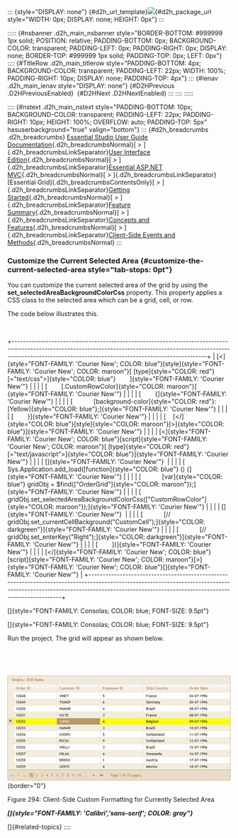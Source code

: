 ::: {style="DISPLAY: none"}
[](ms-xhelp:///?Id=d2h_url_template){#d2h_url_template}![](!package_url!){#d2h_package_url style="WIDTH: 0px; DISPLAY: none; HEIGHT: 0px"}
:::

::::: {#nsbanner .d2h_main_nsbanner style="BORDER-BOTTOM: #999999 1px solid; POSITION: relative; PADDING-BOTTOM: 0px; BACKGROUND-COLOR: transparent; PADDING-LEFT: 0px; PADDING-RIGHT: 0px; DISPLAY: none; BORDER-TOP: #999999 1px solid; PADDING-TOP: 0px; LEFT: 0px"}
:::: {#TitleRow .d2h_main_titlerow style="PADDING-BOTTOM: 4px; BACKGROUND-COLOR: transparent; PADDING-LEFT: 22px; WIDTH: 100%; PADDING-RIGHT: 10px; DISPLAY: none; PADDING-TOP: 4px"}
::: {#ienav .d2h_main_ienav style="DISPLAY: none"}
[](ms-xhelp:///?Id=9d5534a8-4008-4289-8fd5-b79576f74683){#D2HPrevious .D2HPreviousEnabled}  [](ms-xhelp:///?Id=32741e0b-a71f-481b-bab9-9957e5f5c0cc){#D2HNext .D2HNextEnabled}
:::
::::
:::::

:::: {#nstext .d2h_main_nstext style="PADDING-BOTTOM: 10px; BACKGROUND-COLOR: transparent; PADDING-LEFT: 22px; PADDING-RIGHT: 10px; HEIGHT: 100%; OVERFLOW: auto; PADDING-TOP: 5px" hasuserbackground="true" valign="bottom"}
::: {#d2h_breadcrumbs .d2h_breadcrumbs}
[Essential Studio User Guide Documentation](ms-xhelp:///?Id=12457748-09e3-4d74-a240-8e049cedf030){.d2h_breadcrumbsNormal}[ \> ]{.d2h_breadcrumbsLinkSeparator}[User Interface Edition](ms-xhelp:///?Id=c29296b7-531c-413b-a0ec-488ca1f7f669){.d2h_breadcrumbsNormal}[ \> ]{.d2h_breadcrumbsLinkSeparator}[Essential ASP.NET MVC](ms-xhelp:///?Id=4b14e7d1-65c4-4f67-b1aa-2c37709905a5){.d2h_breadcrumbsNormal}[ \> ]{.d2h_breadcrumbsLinkSeparator}[Essential Grid]{.d2h_breadcrumbsContentsOnly}[ \> ]{.d2h_breadcrumbsLinkSeparator}[Getting Started](ms-xhelp:///?Id=c7ed3902-b25b-4170-be58-1d3d0b57748a){.d2h_breadcrumbsNormal}[ \> ]{.d2h_breadcrumbsLinkSeparator}[Feature Summary](ms-xhelp:///?Id=1923e679-441a-44e0-9bca-e0e50988a857){.d2h_breadcrumbsNormal}[ \> ]{.d2h_breadcrumbsLinkSeparator}[Concepts and Features](ms-xhelp:///?Id=4a1657fa-4756-42b9-9153-aebf5dcfc503){.d2h_breadcrumbsNormal}[ \> ]{.d2h_breadcrumbsLinkSeparator}[Client-Side Events and Methods](ms-xhelp:///?Id=a04b3f42-5102-444d-9d48-83d2d985ac5d){.d2h_breadcrumbsNormal}
:::

### Customize the Current Selected Area {#customize-the-current-selected-area style="tab-stops: 0pt"}

You can customize the current selected area of the grid by using the **set_selectedAreaBackgroundColorCss** property. This property applies a CSS class to the selected area which can be a grid, cell, or row.

The code below illustrates this.

 

+--------------------------------------------------------------------------------------------------------------------------------------------------------------------------------------------------------------------------------+
| [\<]{style="FONT-FAMILY: 'Courier New'; COLOR: blue"}[style]{style="FONT-FAMILY: 'Courier New'; COLOR: maroon"}[ [type]{style="COLOR: red"}[=\"text/css\"\>]{style="COLOR: blue"}        ]{style="FONT-FAMILY: 'Courier New'"} |
|                                                                                                                                                                                                                                |
| [        [.CustomRowColor]{style="COLOR: maroon"}]{style="FONT-FAMILY: 'Courier New'"}                                                                                                                                         |
|                                                                                                                                                                                                                                |
| [        {]{style="FONT-FAMILY: 'Courier New'"}                                                                                                                                                                                |
|                                                                                                                                                                                                                                |
| [            [background-color]{style="COLOR: red"}: [Yellow]{style="COLOR: blue"};]{style="FONT-FAMILY: 'Courier New'"}                                                                                                       |
|                                                                                                                                                                                                                                |
| [        }]{style="FONT-FAMILY: 'Courier New'"}                                                                                                                                                                                |
|                                                                                                                                                                                                                                |
| [    [\</]{style="COLOR: blue"}[style]{style="COLOR: maroon"}[\>]{style="COLOR: blue"}]{style="FONT-FAMILY: 'Courier New'"}                                                                                                    |
|                                                                                                                                                                                                                                |
| [\<]{style="FONT-FAMILY: 'Courier New'; COLOR: blue"}[script]{style="FONT-FAMILY: 'Courier New'; COLOR: maroon"}[ [type]{style="COLOR: red"}[=\"text/javascript\"\>]{style="COLOR: blue"}]{style="FONT-FAMILY: 'Courier New'"} |
|                                                                                                                                                                                                                                |
| []{style="FONT-FAMILY: 'Courier New'"}                                                                                                                                                                                         |
|                                                                                                                                                                                                                                |
| [        Sys.Application.add_load([function]{style="COLOR: blue"} () {]{style="FONT-FAMILY: 'Courier New'"}                                                                                                                    |
|                                                                                                                                                                                                                                |
| [            [var]{style="COLOR: blue"} gridObj = \$find([\"OrderGrid\"]{style="COLOR: maroon"});]{style="FONT-FAMILY: 'Courier New'"}                                                                                         |
|                                                                                                                                                                                                                                |
| [            gridObj.set_selectedAreaBackgroundColorCss([\"CustomRowColor\"]{style="COLOR: maroon"});]{style="FONT-FAMILY: 'Courier New'"}                                                                                     |
|                                                                                                                                                                                                                                |
| []{style="FONT-FAMILY: 'Courier New'"}                                                                                                                                                                                         |
|                                                                                                                                                                                                                                |
| [            [// gridObj.set_currentCellBackground(\"CustomCell\");]{style="COLOR: darkgreen"}]{style="FONT-FAMILY: 'Courier New'"}                                                                                            |
|                                                                                                                                                                                                                                |
| [            [// gridObj.set_enterKey(\"Right\");]{style="COLOR: darkgreen"}]{style="FONT-FAMILY: 'Courier New'"}                                                                                                              |
|                                                                                                                                                                                                                                |
| [        })]{style="FONT-FAMILY: 'Courier New'"}                                                                                                                                                                               |
|                                                                                                                                                                                                                                |
| [\</]{style="FONT-FAMILY: 'Courier New'; COLOR: blue"}[script]{style="FONT-FAMILY: 'Courier New'; COLOR: maroon"}[\>]{style="FONT-FAMILY: 'Courier New'; COLOR: blue"}[]{style="FONT-FAMILY: 'Courier New'"}                   |
+--------------------------------------------------------------------------------------------------------------------------------------------------------------------------------------------------------------------------------+

[]{style="FONT-FAMILY: Consolas; COLOR: blue; FONT-SIZE: 9.5pt"} 

[]{style="FONT-FAMILY: Consolas; COLOR: blue; FONT-SIZE: 9.5pt"} 

Run the project. The grid will appear as shown below.

 

 

![](ImagesExt/image58_262.jpg){border="0"}

Figure 294: Client-Side Custom Formatting for Currently Selected Area

***[]{style="FONT-FAMILY: 'Calibri','sans-serif'; COLOR: gray"}*** 

[]{#related-topics}
::::
